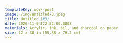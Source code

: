 ```yaml
---
templateKey: work-post
image: /img/untitled-3.jpeg
title: Untitled (#3)
date: 2020-11-04T22:52:00.000Z
materials: Acrylic, ink, oil, and charcoal on paper
size: 22 x 30 in (55.88 x 76.2 cm)
---
```

